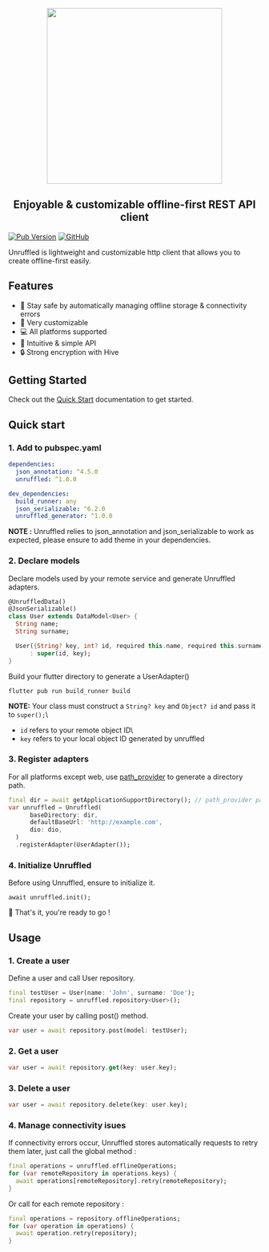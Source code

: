 <p align="center">
  <img src="https://raw.githubusercontent.com/tmilian/unruffled/master/.github/logo.svg?sanitize=true" width="350px">
</p>
<h2 align="center">Enjoyable & customizable offline-first REST API client</h2>

[![Pub Version](https://img.shields.io/pub/v/unruffled?label=pub.dev&labelColor=333940&logo=dart)](https://pub.dev/packages/unruffled) [![GitHub](https://img.shields.io/github/license/tmilian/unruffled?color=%23007A88&labelColor=333940&logo=apache)](https://github.com/tmilian/unruffled/blob/master/LICENSE)

Unruffled is lightweight and customizable http client that allows you to create offline-first easily.

## Features

- 🧘 Stay safe by automatically managing offline storage & connectivity errors
- 🚀 Very customizable
- 💻 All platforms supported
- 🤖 Intuitive & simple API
- 🔒 Strong encryption with Hive

## Getting Started

Check out the [Quick Start](https://docs.unruffled.dev) documentation to get started.

## Quick start

### 1. Add to pubspec.yaml

```yaml
dependencies:
  json_annotation: ^4.5.0
  unruffled: ^1.0.0

dev_dependencies:
  build_runner: any
  json_serializable: ^6.2.0
  unruffled_generator: ^1.0.0
```

**NOTE :** Unruffled relies to json_annotation and json_serializable to work as expected, please ensure to add theme in your dependencies.

### 2. Declare models

Declare models used by your remote service and generate Unruffled adapters.

```dart
@UnruffledData()
@JsonSerializable()
class User extends DataModel<User> {
  String name;
  String surname;

  User({String? key, int? id, required this.name, required this.surname})
      : super(id, key);
}
```

Build your flutter directory to generate a UserAdapter()

`flutter pub run build_runner build`

**NOTE:** Your class must construct a `String? key` and `Object? id` and pass it to `super();`\
- `id` refers to your remote object ID\
- `key` refers to your local object ID generated by unruffled

### 3. Register adapters

For all platforms except web, use [path_provider](https://pub.dev/packages/path_provider) to generate a directory path.
```dart
final dir = await getApplicationSupportDirectory(); // path_provider package
var unruffled = Unruffled(
      baseDirectory: dir,
      defaultBaseUrl: 'http://example.com',
      dio: dio,
  )
  .registerAdapter(UserAdapter());
  ```

### 4. Initialize Unruffled

Before using Unruffled, ensure to initialize it.

```
await unruffled.init();
```

🚀 That's it, you're ready to go !

## Usage

### 1. Create a user

Define a user and call User repository.
```dart
final testUser = User(name: 'John', surname: 'Doe');
final repository = unruffled.repository<User>();
```

Create your user by calling post() method.

```dart
var user = await repository.post(model: testUser);
```

### 2. Get a user

```dart
var user = await repository.get(key: user.key);
```

### 3. Delete a user

```dart
var user = await repository.delete(key: user.key);
```

### 4. Manage connectivity isues

If connectivity errors occur, Unruffled stores automatically requests to retry them later, just call the global method :

```dart
final operations = unruffled.offlineOperations;
for (var remoteRepository in operations.keys) {
  await operations[remoteRepository].retry(remoteRepository);
}
```

Or call for each remote repository :
```dart
final operations = repository.offlineOperations;
for (var operation in operations) {
  await operation.retry(repository);
}
```
